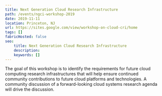 ```yaml
---
title: Next Generation Cloud Research Infrastructure
path: /events/ngci-workshop-2019
date: 2019-11-11
location: Princeton, NJ
url: https://sites.google.com/view/workshop-on-cloud-cri/home
tags: []
fabricHosted: false
seo:
    title: Next Generation Cloud Research Infrastructure
    description: 
    keywords: []
---
```


The goal of this workshop is to identify the requirements for future cloud computing research infrastructures that will help ensure continued community contributions to future cloud platforms and technologies. A community discussion of a forward-looking cloud systems research agenda will drive the discussion.

